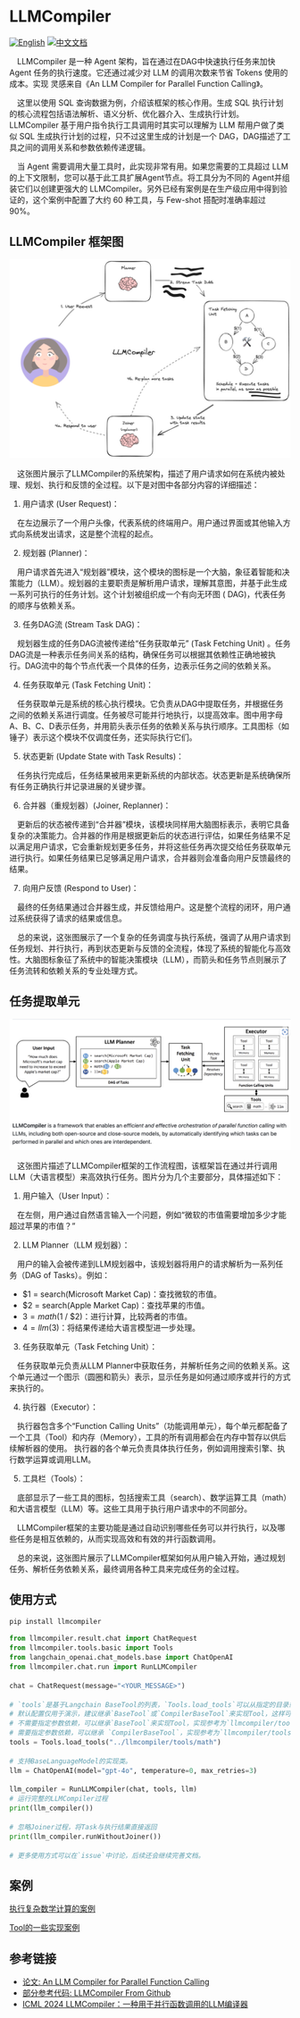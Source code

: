 # LLMCompiler

[![English](https://img.shields.io/badge/English-Click-yellow)](README.md)
[![中文文档](https://img.shields.io/badge/中文文档-点击查看-orange)](README-zh.md)

&emsp;LLMCompiler 是一种 Agent 架构，旨在通过在DAG中快速执行任务来加快 Agent 任务的执行速度。它还通过减少对 LLM 的调用次数来节省 Tokens 使用的成本。实现
灵感来自《An LLM Compiler for Parallel Function Calling》。

&emsp;这里以使用 SQL 查询数据为例，介绍该框架的核心作用。生成 SQL 执行计划的核心流程包括语法解析、语义分析、优化器介入、生成执行计划。LLMCompiler 基于用户指令执行工具调用时其实可以理解为 LLM 帮用户做了类似 SQL 生成执行计划的过程，只不过这里生成的计划是一个 DAG，DAG描述了工具之间的调用关系和参数依赖传递逻辑。

&emsp;当 Agent 需要调用大量工具时，此实现非常有用。如果您需要的工具超过 LLM 的上下文限制，您可以基于此工具扩展Agent节点。将工具分为不同的
Agent并组装它们以创建更强大的 LLMCompiler。另外已经有案例是在生产级应用中得到验证的，这个案例中配置了大约 60 种工具，与 Few-shot 搭配时准确率超过
90%。

## LLMCompiler 框架图

![LLMCompiler Frame Diagram](images/frame.png)

&emsp;这张图片展示了LLMCompiler的系统架构，描述了用户请求如何在系统内被处理、规划、执行和反馈的全过程。以下是对图中各部分内容的详细描述：

1. 用户请求 (User Request)：

&emsp;在左边展示了一个用户头像，代表系统的终端用户。用户通过界面或其他输入方式向系统发出请求，这是整个流程的起点。

2. 规划器 (Planner)：

&emsp;用户请求首先进入“规划器”模块，这个模块的图标是一个大脑，象征着智能和决策能力（LLM）。规划器的主要职责是解析用户请求，理解其意图，并基于此生成一系列可执行的任务计划。这个计划被组织成一个有向无环图 (
DAG)，代表任务的顺序与依赖关系。

3. 任务DAG流 (Stream Task DAG)：

&emsp;规划器生成的任务DAG流被传递给“任务获取单元” (Task Fetching Unit)
。任务DAG流是一种表示任务间关系的结构，确保任务可以根据其依赖性正确地被执行。DAG流中的每个节点代表一个具体的任务，边表示任务之间的依赖关系。

4. 任务获取单元 (Task Fetching Unit)：

&emsp;任务获取单元是系统的核心执行模块。它负责从DAG中提取任务，并根据任务之间的依赖关系进行调度。任务被尽可能并行地执行，以提高效率。图中用字母A、B、C、D表示任务，并用箭头表示任务的依赖关系与执行顺序。工具图标（如锤子）表示这个模块不仅调度任务，还实际执行它们。

5. 状态更新 (Update State with Task Results)：

&emsp;任务执行完成后，任务结果被用来更新系统的内部状态。状态更新是系统确保所有任务正确执行并记录进展的关键步骤。

6. 合并器（重规划器）(Joiner, Replanner)：

&emsp;更新后的状态被传递到“合并器”模块，该模块同样用大脑图标表示，表明它具备复杂的决策能力。合并器的作用是根据更新后的状态进行评估，如果任务结果不足以满足用户请求，它会重新规划更多任务，并将这些任务再次提交给任务获取单元进行执行。如果任务结果已足够满足用户请求，合并器则会准备向用户反馈最终的结果。

7. 向用户反馈 (Respond to User)：

&emsp;最终的任务结果通过合并器生成，并反馈给用户。这是整个流程的闭环，用户通过系统获得了请求的结果或信息。

&emsp;总的来说，这张图展示了一个复杂的任务调度与执行系统，强调了从用户请求到任务规划、并行执行，再到状态更新与反馈的全流程，体现了系统的智能化与高效性。大脑图标象征了系统中的智能决策模块（LLM），而箭头和任务节点则展示了任务流转和依赖关系的专业处理方式。

## 任务提取单元

![Task Fetching Unit](images/task-fetch.png)

&emsp;这张图片描述了LLMCompiler框架的工作流程图，该框架旨在通过并行调用LLM（大语言模型）来高效执行任务。图片分为几个主要部分，具体描述如下：

1. 用户输入（User Input）：

&emsp;在左侧，用户通过自然语言输入一个问题，例如“微软的市值需要增加多少才能超过苹果的市值？”

2. LLM Planner（LLM 规划器）：

&emsp;用户的输入会被传递到LLM规划器中，该规划器将用户的请求解析为一系列任务（DAG of Tasks）。例如：

- $1 = search(Microsoft Market Cap)：查找微软的市值。
- $2 = search(Apple Market Cap)：查找苹果的市值。
- $3 = math($1 / $2)：进行计算，比较两者的市值。
- $4 = llm($3)：将结果传递给大语言模型进一步处理。

3. 任务获取单元（Task Fetching Unit）：

&emsp;任务获取单元负责从LLM Planner中获取任务，并解析任务之间的依赖关系。这个单元通过一个图示（圆圈和箭头）表示，显示任务是如何通过顺序或并行的方式来执行的。

4. 执行器（Executor）：

&emsp;执行器包含多个“Function Calling Units”（功能调用单元），每个单元都配备了一个工具（Tool）和内存（Memory），工具的所有调用都会在内存中暂存以供后续解析器的使用。
执行器的各个单元负责具体执行任务，例如调用搜索引擎、执行数学运算或调用LLM。

5. 工具栏（Tools）：

&emsp;底部显示了一些工具的图标，包括搜索工具（search）、数学运算工具（math）和大语言模型（LLM）等。这些工具用于执行用户请求中的不同部分。

&emsp;LLMCompiler框架的主要功能是通过自动识别哪些任务可以并行执行，以及哪些任务是相互依赖的，从而实现高效和有效的并行函数调用。

&emsp;总的来说，这张图片展示了LLMCompiler框架如何从用户输入开始，通过规划任务、解析任务依赖关系，最终调用各种工具来完成任务的全过程。

## 使用方式

```shell
pip install llmcompiler
```

```py
from llmcompiler.result.chat import ChatRequest
from llmcompiler.tools.basic import Tools
from langchain_openai.chat_models.base import ChatOpenAI
from llmcompiler.chat.run import RunLLMCompiler

chat = ChatRequest(message="<YOUR_MESSAGE>")

# `tools`是基于Langchain BaseTool的列表，`Tools.load_tools`可以从指定的目录或者`.py`中自动加载Tools.
# 默认配置仅用于演示，建议继承`BaseTool`或`CompilerBaseTool`来实现Tool，这样可以更好地控制一些细节。
# 不需要指定参数依赖，可以继承`BaseTool`来实现Tool，实现参考为`llmcompiler/tools/basetool/fund_basic_v1.py`。
# 需要指定参数依赖，可以继承 `CompilerBaseTool`，实现参考为`llmcompiler/tools/math/math_tools.py,llmcompiler/tools/basetool/fund_basic_v2.py`。 
tools = Tools.load_tools("../llmcompiler/tools/math")

# 支持BaseLanguageModel的实现类。
llm = ChatOpenAI(model="gpt-4o", temperature=0, max_retries=3)

llm_compiler = RunLLMCompiler(chat, tools, llm)
# 运行完整的LLMCompiler过程
print(llm_compiler())

# 忽略Joiner过程，将Task与执行结果直接返回
print(llm_compiler.runWithoutJoiner())

# 更多使用方式可以在`issue`中讨论，后续还会继续完善文档。
```

## 案例

[执行复杂数学计算的案例](docs/dag-demo.md)

[Tool的一些实现案例](llmcompiler/tools/basetool)

## 参考链接

- [论文: An LLM Compiler for Parallel Function Calling](https://arxiv.org/abs/2312.04511)
- [部分参考代码: LLMCompiler From Github](https://github.com/langchain-ai/langgraph/blob/main/examples/llm-compiler/LLMCompiler.ipynb)
- [ICML 2024 LLMCompiler：一种用于并行函数调用的LLM编译器](https://github.com/SqueezeAILab/LLMCompiler)

